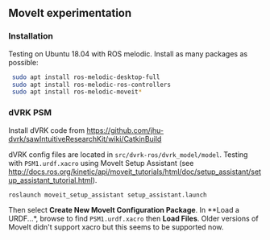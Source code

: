 ## MoveIt experimentation

### Installation

Testing on Ubuntu 18.04 with ROS melodic.  Install as many packages as possible:
```sh
 sudo apt install ros-melodic-desktop-full 
 sudo apt install ros-melodic-ros-controllers 
 sudo apt install ros-melodic-moveit*
 ```
 
### dVRK PSM
 
Install dVRK code from https://github.com/jhu-dvrk/sawIntuitiveResearchKit/wiki/CatkinBuild
 
dVRK config files are located in `src/dvrk-ros/dvrk_model/model`. Testing with
`PSM1.urdf.xacro` using MoveIt Setup Assistant (see http://docs.ros.org/kinetic/api/moveit_tutorials/html/doc/setup_assistant/setup_assistant_tutorial.html).

```sh
roslaunch moveit_setup_assistant setup_assistant.launch
```

Then select **Create New MoveIt Configuration Package**.
In **Load a URDF...*, browse to find `PSM1.urdf.xacro` then **Load Files**.  Older
versions of MoveIt didn't support xacro but this seems to be supported now.